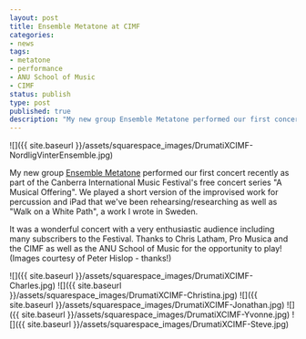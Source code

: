 ```yaml
---
layout: post
title: Ensemble Metatone at CIMF
categories:
- news
tags:
- metatone
- performance
- ANU School of Music
- CIMF
status: publish
type: post
published: true
description: "My new group Ensemble Metatone performed our first concert recently as part of the Canberra International Music Festival's free concert series"
---
```


![]({{ site.baseurl }}/assets/squarespace_images/DrumatiXCIMF-NordligVinterEnsemble.jpg)

My new group [Ensemble Metatone](/metatone) performed our first concert recently as part of the Canberra International Music Festival's free concert series "A Musical Offering". We played a short version of the improvised work for percussion and iPad that we've been rehearsing/researching as well as "Walk on a White Path", a work I wrote in Sweden.

It was a wonderful concert with a very enthusiastic audience including many subscribers to the Festival. Thanks to Chris Latham, Pro Musica and the CIMF as well as the ANU School of Music for the opportunity to play! (Images courtesy of Peter Hislop - thanks!)

![]({{ site.baseurl }}/assets/squarespace_images/DrumatiXCIMF-Charles.jpg)
![]({{ site.baseurl }}/assets/squarespace_images/DrumatiXCIMF-Christina.jpg)
![]({{ site.baseurl }}/assets/squarespace_images/DrumatiXCIMF-Jonathan.jpg)
![]({{ site.baseurl }}/assets/squarespace_images/DrumatiXCIMF-Yvonne.jpg)
![]({{ site.baseurl }}/assets/squarespace_images/DrumatiXCIMF-Steve.jpg)
